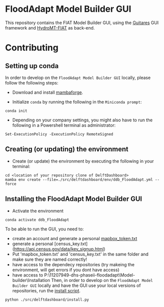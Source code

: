 # FloodAdapt Model Builder GUI
This repository contains the FIAT Model Builder GUI, using the [Guitares](https://github.com/Deltares/guitares) GUI framework and [HydroMT-FIAT](https://github.com/Deltares/hydromt_fiat) as back-end.

# Contributing


## Setting up conda

In order to develop on the `FloodAdapt Model Builder GUI` locally, please follow the following steps:

- Download and install [mambaforge](https://mamba.readthedocs.io/en/latest/installation.html#fresh-install).

- Initialize `conda` by running the following in the `Miniconda prompt`:

```
conda init
```

- Depending on your company settings, you might also have to run the following in a Powershell terminal as administrator:

```
Set-ExecutionPolicy -ExecutionPolicy RemoteSigned
```

## Creating (or updating) the environment

- Create (or update) the environment by executing the following in your terminal:

```
cd <location of your repository clone of DelftDashboard> 
mamba env create --file=./src/delftdashboard/env/ddb_FloodAdapt.yml --force
```

## Installing the FloodAdapt Model Builder GUI

- Activate the environment

```
conda activate ddb_FloodAdapt
```

To be able to run the GUI, you need to:
- create an account and generate a personal [mapbox_token.txt](https://www.mapbox.com/)
- generate a personal [census_key.txt] (https://api.census.gov/data/key_signup.html)
- Put 'mapbox_token.txt' and 'census_key.txt' in the same folder and make sure they are named correctly!
- have access to the dependecy repositories (try makeing the environment, will get errors if you dont have access)
- have access to P:\11207949-dhs-phaseii-floodadapt\Model-builder\Installation
Then, in order to develop on the `FloodAdapt Model Builder GUI` locally and have the GUI use your local versions of repositories, run the [install script](src/delftdashboard/install.py).

```
python ./src/delftdashboard/install.py
```